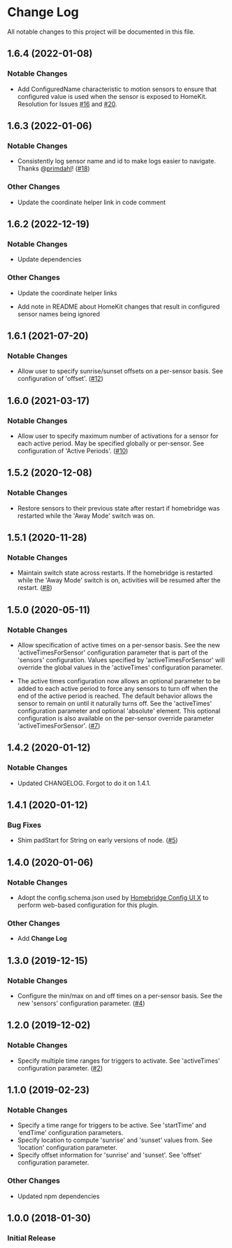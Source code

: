 
# Change Log

All notable changes to this project will be documented in this file.

## 1.6.4 (2022-01-08)

### Notable Changes

* Add ConfiguredName characteristic to motion sensors to ensure that configured value is used when the sensor is exposed to HomeKit. Resolution for Issues [#16](https://github.com/isalkind/homebridge-away-mode/issues/16) and [#20](https://github.com/isalkind/homebridge-away-mode/issues/20).

## 1.6.3 (2022-01-06)

### Notable Changes

* Consistently log sensor name and id to make logs easier to navigate. Thanks @[primdahl](https://github.com/primdahl)! ([#18](https://github.com/isalkind/homebridge-away-mode/pull/18))

### Other Changes

* Update the coordinate helper link in code comment

## 1.6.2 (2022-12-19)

### Notable Changes

* Update dependencies

### Other Changes

* Update the coordinate helper links

* Add note in README about HomeKit changes that result in configured sensor names being ignored

## 1.6.1 (2021-07-20)

### Notable Changes

* Allow user to specify sunrise/sunset offsets on a per-sensor basis. See configuration of 'offset'. ([#12](https://github.com/isalkind/homebridge-away-mode/issues/12))

## 1.6.0 (2021-03-17)

### Notable Changes

* Allow user to specify maximum number of activations for a sensor for each active period. May be specified globally or per-sensor. See configuration of 'Active Periods'. ([#10](https://github.com/isalkind/homebridge-away-mode/issues/10))

## 1.5.2 (2020-12-08)

### Notable Changes

* Restore sensors to their previous state after restart if homebridge was restarted while the 'Away Mode' switch was on.

## 1.5.1 (2020-11-28)

### Notable Changes

* Maintain switch state across restarts. If the homebridge is restarted while the 'Away Mode' switch is on, activities will be resumed after the restart. ([#8](https://github.com/isalkind/homebridge-away-mode/issues/8))

## 1.5.0 (2020-05-11)

### Notable Changes

* Allow specification of active times on a per-sensor basis. See the new 'activeTimesForSensor' configuration parameter that is part of the 'sensors' configuration. Values specified by 'activeTimesForSensor' will override the global values in the 'activeTimes' configuration parameter.

* The active times configuration now allows an optional parameter to be added to each active period to force any sensors to turn off when the end of the active period is reached. The default behavior allows the sensor to remain on until it naturally turns off. See the 'activeTimes' configuration parameter and optional 'absolute' element. This optional configuration is also available on the per-sensor override parameter 'activeTimesForSensor'. ([#7](https://github.com/isalkind/homebridge-away-mode/issues/7))

## 1.4.2 (2020-01-12)

### Notable Changes

* Updated CHANGELOG. Forgot to do it on 1.4.1.

## 1.4.1 (2020-01-12)

### Bug Fixes

* Shim padStart for String on early versions of node. ([#5](https://github.com/isalkind/homebridge-away-mode/issues/5))

## 1.4.0 (2020-01-06)

### Notable Changes

* Adopt the config.schema.json used by [Homebridge Config UI X](https://github.com/oznu/homebridge-config-ui-x) to perform web-based configuration for this plugin.

### Other Changes

* Add **Change Log**

## 1.3.0 (2019-12-15)

### Notable Changes

* Configure the min/max on and off times on a per-sensor basis. See the new 'sensors' configuration parameter. ([#4](https://github.com/isalkind/homebridge-away-mode/issues/4))

## 1.2.0 (2019-12-02)

### Notable Changes

* Specify multiple time ranges for triggers to activate. See 'activeTimes' configuration parameter. ([#2](https://github.com/isalkind/homebridge-away-mode/issues/2))

## 1.1.0 (2019-02-23)

### Notable Changes

* Specify a time range for triggers to be active. See 'startTime' and 'endTime' configuration parameters.
* Specify location to compute 'sunrise' and 'sunset' values from. See 'location' configuration parameter.
* Specify offset information for 'sunrise' and 'sunset'. See 'offset' configuration parameter.

### Other Changes

* Updated npm dependencies

## 1.0.0 (2018-01-30)

### Initial Release
